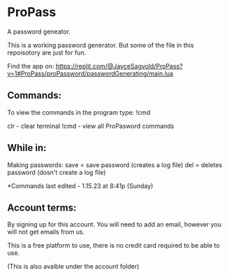# ProPass
A password geneator.

This is a working password generator.
But some of the file in this repoisotory are just for fun.

Find the app on:
https://replit.com/@JayceSagvold/ProPass?v=1#ProPass/proPassword/passwordGenerating/main.lua


## Commands:

To view the commands in the program type: !cmd

clr - clear terminal
!cmd - view all ProPasword commands

## While in:

Making passwords:
save = save password (creates a log file)
del = deletes password (dosn't create a log file)


*Commands last edited - 1.15.23 at 8:41p (Sunday) 

## Account terms:

By signing up for this account. You will need to add an email, however you will not get emails from us. 

This is a free platform to use, there is no credit card required to be able to use.

(This is also avaible under the account folder)